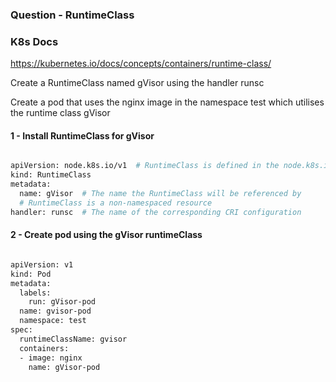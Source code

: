 ### Question - RuntimeClass

### K8s Docs

https://kubernetes.io/docs/concepts/containers/runtime-class/

Create a RuntimeClass named gVisor using the handler runsc

Create a pod that uses the nginx image in the namespace test which utilises the runtime class gVisor

#### 1 - Install RuntimeClass for gVisor

```sh

apiVersion: node.k8s.io/v1  # RuntimeClass is defined in the node.k8s.io API group
kind: RuntimeClass
metadata:
  name: gVisor  # The name the RuntimeClass will be referenced by
  # RuntimeClass is a non-namespaced resource
handler: runsc  # The name of the corresponding CRI configuration

```

#### 2 - Create pod using the gVisor runtimeClass

```sh

apiVersion: v1
kind: Pod
metadata:
  labels:
    run: gVisor-pod
  name: gvisor-pod
  namespace: test
spec:
  runtimeClassName: gvisor
  containers:
  - image: nginx
    name: gVisor-pod

```